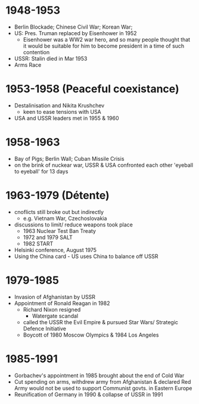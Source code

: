 # 1948-1953

- Berlin Blockade; Chinese Civil War; Korean War;
- US: Pres. Truman replaced by Eisenhower in 1952
	- Eisenhower was a WW2 war hero, and so many people thought that it would be suitable for him to become president in a time of such contention
- USSR: Stalin died in Mar 1953
- Arms Race

# 1953-1958 (Peaceful coexistance)

- Destalinisation and Nikita Krushchev
	- keen to ease tensions with USA
- USA and USSR leaders met in 1955 & 1960

# 1958-1963

- Bay of Pigs; Berlin Wall; Cuban Missile Crisis
- on the brink of nuckear war, USSR & USA confronted each other 'eyeball to eyeball' for 13 days

# 1963-1979 (Détente)

- cnoflicts still broke out but indirectly
	- e.g. Vietnam War, Czechoslovakia
- discussions to limit/ reduce weapons took place
	- 1963 Nuclear Test Ban Treaty
	- 1972 and 1979 SALT
	- 1982 START
- Helsinki conference, August 1975
- Using the China card - US uses China to balance off USSR

# 1979-1985

- Invasion of Afghanistan by USSR
- Appointment of Ronald Reagan in 1982
	- Richard Nixon resigned
		- Watergate scandal
	- called the USSR the Evil Empire & pursued Star Wars/ Strategic Defence Initiative
	- Boycott of 1980 Moscow Olympics & 1984 Los Angeles

# 1985-1991

- Gorbachev's appointment in 1985 brought about the end of Cold War
- Cut spending on arms, withdrew army from Afghanistan & declared Red Army would not be used to support Communist govts. in Eastern Europe
- Reunification of Germany in 1990 & collapse of USSR in 1991
